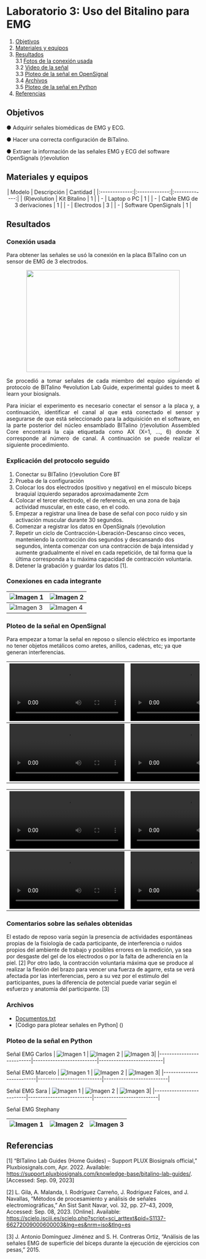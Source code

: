 # Laboratorio 3: Uso del Bitalino para EMG

1. [Objetivos](#obj)
2. [Materiales y equipos](#mat)
3. [Resultados](#resul)\
     3.1 [Fotos de la conexión usada](#conex)\
     3.2 [Video de la señal](#senal)\
     3.3 [Ploteo de la señal en OpenSignal](#plot)\
     3.4 [Archivos](#arch)\
     3.5 [Ploteo de la señal en Python](#plote)
4. [Referencias](#ref)

## Objetivos <a name="obj"></a>

● Adquirir señales biomédicas de EMG y ECG.

● Hacer una correcta configuración de BiTalino.

● Extraer la información de las señales EMG y ECG del software OpenSignals (r)evolution

## Materiales y equipos <a name="mat"></a>

<div align="center">
| Modelo | Descripción | Cantidad |
|:-------------:|:-------------:|:-------------:|
| (R)evolution | Kit Bitalino | 1 |
| - | Laptop o PC | 1 |
| - | Cable EMG de 3 derivaciones | 1 |
| - | Electrodos | 3 |
| - | Software OpenSignals | 1 |
</div>

## Resultados <a name="resul"></a>

### Conexión usada <a name="conex"></a>

Para obtener las señales se usó la conexión en la placa BiTalino con un sensor de EMG de 3 electrodos.

<p align="center"><img src="https://github.com/StephanySamaniego/ISB_Grupo2-2023-2/blob/main/Dise%C3%B1o/Posicion%20_electrodos.jpg?raw=true" width="400" height="266"></p>
</p>

<p align="justify">
Se procedió a tomar señales de cada miembro del equipo siguiendo el protocolo de BITalino ®evolution Lab Guide, experimental guides to meet & learn your biosignals.

<p align="justify">
Para iniciar el experimento es necesario conectar el sensor a la placa y, a continuación, identificar el canal al que está conectado el sensor y asegurarse de que está seleccionado para la adquisición en el software, en la parte posterior del núcleo ensamblado BITalino (r)evolution Assembled Core encontrará la caja etiquetada como AX (X=1, ..., 6) donde X corresponde al número de canal. A continuación se puede realizar el siguiente procedimiento.

### Explicación del protocolo seguido

1. Conectar su BITalino (r)evolution Core BT
2. Prueba de la configuración
3. Colocar los dos electrodos (positivo y negativo) en el músculo bíceps braquial izquierdo separados aproximadamente 2cm
4. Colocar el tercer electrodo, el de referencia, en una zona de baja actividad muscular, en este caso, en el codo.
5. Empezar a registrar una línea de base de señal con poco ruido y sin activación muscular durante 30 segundos.
6. Comenzar a registrar los datos en OpenSignals (r)evolution
7. Repetir un ciclo de Contracción-Liberación-Descanso cinco veces, manteniendo la contracción dos segundos y descansando dos segundos, intenta comenzar con una contracción de baja intensidad y aumente gradualmente el nivel en cada repetición, de tal forma que la última corresponda a tu máxima capacidad de contracción voluntaria.
8. Detener  la grabación y guardar los datos [1].

### Conexiones en cada integrante

| ![Imagen 1](https://github.com/StephanySamaniego/ISB_Grupo2-2023-2/blob/main/Dise%C3%B1o/Conexion_Carlos.jpg?raw=true) | ![Imagen 2](https://github.com/StephanySamaniego/ISB_Grupo2-2023-2/blob/main/Dise%C3%B1o/Conexion_Marcelo.jpg?raw=true) |
|--------------------------|--------------------------|
| ![Imagen 3](https://github.com/StephanySamaniego/ISB_Grupo2-2023-2/blob/main/Dise%C3%B1o/Conexion_Sara.jpg?raw=true) | ![Imagen 4](https://github.com/StephanySamaniego/ISB_Grupo2-2023-2/blob/main/Dise%C3%B1o/Conexion_Steph.jpg?raw=true) |

### Ploteo de la señal en OpenSignal <a name="plot"></a>
Para empezar a tomar la señal en reposo o silencio eléctrico es importante no tener objetos metálicos como aretes, anillos, cadenas, etc; ya que generan interferencias.


|<video src=" https://github.com/StephanySamaniego/ISB_Grupo2-2023-2/assets/99302662/f83ecbe1-9d87-483c-9fca-0acb900327c7">|<video src="https://github.com/StephanySamaniego/ISB_Grupo2-2023-2/assets/99302662/f83ecbe1-9d87-483c-9fca-0acb900327c7">|
|--------------------------|--------------------------|
|<video src="https://github.com/StephanySamaniego/ISB_Grupo2-2023-2/assets/99302662/ab7bdc4d-9740-4748-a667-f6e4897306f6 ">|<video src="https://github.com/StephanySamaniego/ISB_Grupo2-2023-2/assets/99302662/16f3f9ee-0a9f-429c-9950-d94414c28468">|

|<video src=" https://github.com/StephanySamaniego/ISB_Grupo2-2023-2/assets/99302662/f83ecbe1-9d87-483c-9fca-0acb900327c7">|<video src="https://github.com/StephanySamaniego/ISB_Grupo2-2023-2/assets/99302662/ab7bdc4d-9740-4748-a667-f6e4897306f6">|
|--------------------------|--------------------------|
|<video src="https://github.com/StephanySamaniego/ISB_Grupo2-2023-2/assets/99302662/ab7bdc4d-9740-4748-a667-f6e4897306f6 ">|<video src="https://github.com/StephanySamaniego/ISB_Grupo2-2023-2/assets/99302662/2f495126-186e-4d6d-9352-d40d366348fd">|



### Comentarios sobre las señales obtenidas

El estado de reposo varía según la presencia de actividades espontáneas propias de la fisiología de cada participante, de interferencia o ruidos propios del ambiente de trabajo y posibles errores en la medición, ya sea por desgaste del gel de los electrodos o por la falta de adherencia en la piel. [2]
Por otro lado, la contracción voluntaria máxima que se produce al realizar la flexión del brazo para vencer una fuerza de agarre, esta se verá afectada por las interferencias, pero a su vez por el estímulo del participantes, pues la diferencia de potencial puede variar según el esfuerzo y anatomía del participante. [3]

### Archivos <a name="arch"></a>

- [Documentos.txt](https://github.com/StephanySamaniego/ISB_Grupo2-2023-2/tree/main/Documentacion/Laboratorio%2003%20-%20BiTalino/Documentos)
- [Código para plotear señales en Python] ()

### Ploteo de la señal en Python <a name="plote"></a>

Señal EMG Carlos
| ![Imagen 1](https://github.com/StephanySamaniego/ISB_Grupo2-2023-2/blob/main/Dise%C3%B1o/Laboratorio_03/Se%C3%B1al_Carlos.JPG?raw=true) | ![Imagen 2](https://github.com/StephanySamaniego/ISB_Grupo2-2023-2/blob/main/Dise%C3%B1o/Laboratorio_03/FFT_Carlos.JPG?raw=true) | ![Imagen 3](https://github.com/StephanySamaniego/ISB_Grupo2-2023-2/blob/main/Dise%C3%B1o/Laboratorio_03/Segmentos_Carlos.JPG?raw=true)|
|--------------------------|--------------------------|--------------------------|

Señal EMG Marcelo
| ![Imagen 1](https://github.com/StephanySamaniego/ISB_Grupo2-2023-2/blob/main/Dise%C3%B1o/Laboratorio_03/Se%C3%B1al_Marcelo.JPG?raw=true) | ![Imagen 2](https://github.com/StephanySamaniego/ISB_Grupo2-2023-2/blob/main/Dise%C3%B1o/Laboratorio_03/FFT_Marcelo.JPG?raw=true) | ![Imagen 3](https://github.com/StephanySamaniego/ISB_Grupo2-2023-2/blob/main/Dise%C3%B1o/Laboratorio_03/Segmentos_Marcelo.JPG?raw=true)|
|--------------------------|--------------------------|--------------------------|

Señal EMG Sara
| ![Imagen 1](https://github.com/StephanySamaniego/ISB_Grupo2-2023-2/blob/main/Dise%C3%B1o/Laboratorio_03/Se%C3%B1al_Sara.JPG?raw=true) | ![Imagen 2](https://github.com/StephanySamaniego/ISB_Grupo2-2023-2/blob/main/Dise%C3%B1o/Laboratorio_03/FFT_Sara.JPG?raw=true) | ![Imagen 3](https://github.com/StephanySamaniego/ISB_Grupo2-2023-2/blob/main/Dise%C3%B1o/Laboratorio_03/Segmentos_Sara.JPG?raw=true)|
|--------------------------|--------------------------|--------------------------|

Señal EMG Stephany

| ![Imagen 1](https://github.com/StephanySamaniego/ISB_Grupo2-2023-2/blob/main/Dise%C3%B1o/Laboratorio_03/Se%C3%B1al_Stephany.JPG?raw=true) | ![Imagen 2](https://github.com/StephanySamaniego/ISB_Grupo2-2023-2/blob/main/Dise%C3%B1o/Laboratorio_03/FFT_Stephany.JPG?raw=true) | ![Imagen 3](https://github.com/StephanySamaniego/ISB_Grupo2-2023-2/blob/main/Dise%C3%B1o/Laboratorio_03/Segmentos_Stephany.JPG?raw=true)|
|--------------------------|--------------------------|--------------------------|

## Referencias <a name="ref"></a>


[1] “BITalino Lab Guides (Home Guides) – Support PLUX Biosignals official,” Pluxbiosignals.com, Apr. 2022. Available: https://support.pluxbiosignals.com/knowledge-base/bitalino-lab-guides/. [Accessed: Sep. 09, 2023]

[2] L. Gila, A. Malanda, I. Rodríguez Carreño, J. Rodríguez Falces, and J. Navallas, “Métodos de procesamiento y análisis de señales electromiográficas,” An Sist Sanit Navar, vol. 32, pp. 27–43, 2009, Accessed: Sep. 08, 2023. [Online]. Available: https://scielo.isciii.es/scielo.php?script=sci_arttext&pid=S1137-66272009000600003&lng=es&nrm=iso&tlng=es 

[3] J. Antonio Domínguez Jiménez and S. H. Contreras Ortiz, “Análisis de las señales EMG de superficie del bíceps durante la ejecución de ejercicios con pesas,” 2015.
‌
